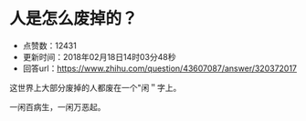 # 人是怎么废掉的？
- 点赞数：12431
- 更新时间：2018年02月18日14时03分48秒
- 回答url：https://www.zhihu.com/question/43607087/answer/320372017
<body>
 <p data-pid="ftRWPywW">这世界上大部分废掉的人都废在一个"闲＂字上。</p>
 <p data-pid="mxDNt1YZ">一闲百病生，一闲万恶起。</p>
</body>